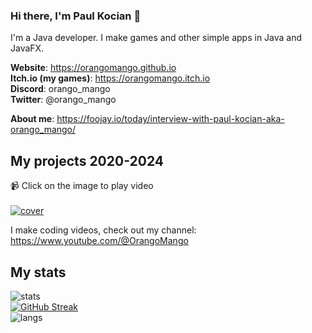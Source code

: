 ### Hi there, I'm Paul Kocian 👋

I'm a Java developer. I make games and other simple apps in Java and JavaFX.

**Website**: https://orangomango.github.io <br />
**Itch.io (my games)**: https://orangomango.itch.io <br />
**Discord**: orango_mango <br />
**Twitter**: @orango_mango

**About me**: https://foojay.io/today/interview-with-paul-kocian-aka-orango_mango/

## My projects 2020-2024
📹 Click on the image to play video <br /><br />
[![cover](https://github.com/user-attachments/assets/054ca596-598a-4253-8c3a-c8a8a3ffd506)](https://youtu.be/npwdeEwLjpY?si=R-lpS8JA6fAh6teM)

I make coding videos, check out my channel: https://www.youtube.com/@OrangoMango

## My stats
![stats](https://github-readme-stats.vercel.app/api?username=OrangoMango&count_private=true&show_icons=true&theme=vue)  
[![GitHub Streak](https://streak-stats.demolab.com?user=OrangoMango&theme=vue)](https://git.io/streak-stats)  
![langs](https://github-readme-stats.vercel.app/api/top-langs?username=OrangoMango&layout=compact&theme=vue&exclude_repo=orangomango.github.io)
